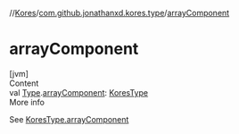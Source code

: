 //[Kores](../index.md)/[com.github.jonathanxd.kores.type](index.md)/[arrayComponent](array-component.md)



# arrayComponent  
[jvm]  
Content  
val [Type](https://docs.oracle.com/javase/8/docs/api/java/lang/reflect/Type.html).[arrayComponent](array-component.md): [KoresType](-kores-type/index.md)  
More info  


See [KoresType.arrayComponent](-kores-type/array-component.md)

  



